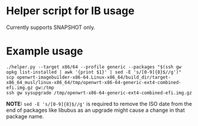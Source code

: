 # Helper script for IB usage

Currently supports SNAPSHOT only.

# Example usage

```
./helper.py --target x86/64 --profile generic --packages "$(ssh gw  opkg list-installed | awk '{print $1}' | sed -E 's/[0-9]{8}$//g')"
scp openwrt-imagebuilder-x86-64.Linux-x86_64/build_dir/target-x86_64_musl/linux-x86_64/tmp/openwrt-x86-64-generic-ext4-combined-efi.img.gz gw:/tmp
ssh gw sysupgrade /tmp/openwrt-x86-64-generic-ext4-combined-efi.img.gz
```

**NOTE:** `sed -E 's/[0-9]{8}$//g'` is required to remove the ISO date from the end of packages like libubus as an upgrade might
cause a change in that package name.

